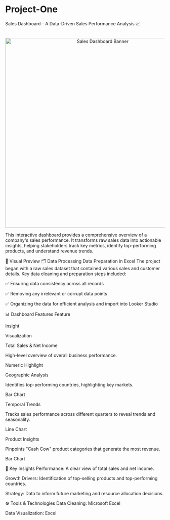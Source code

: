 # Project-One
Sales Dashboard - A Data-Driven Sales Performance Analysis 📈
<p align="center">
  <img width="600" src="https://storage.googleapis.com/assistive-codes-img/Sales%20DASHOARD.jpg" alt="Sales Dashboard Banner">
</p>

This interactive dashboard provides a comprehensive overview of a company's sales performance. It transforms raw sales data into actionable insights, helping stakeholders track key metrics, identify top-performing products, and understand revenue trends.

📸 Visual Preview
🗂 Data Processing
Data Preparation in Excel
The project began with a raw sales dataset that contained various sales and customer details. Key data cleaning and preparation steps included:

✅ Ensuring data consistency across all records

✅ Removing any irrelevant or corrupt data points

✅ Organizing the data for efficient analysis and import into Looker Studio

📊 Dashboard Features
Feature

Insight

Visualization

Total Sales & Net Income

High-level overview of overall business performance.

Numeric Highlight

Geographic Analysis

Identifies top-performing countries, highlighting key markets.

Bar Chart

Temporal Trends

Tracks sales performance across different quarters to reveal trends and seasonality.

Line Chart

Product Insights

Pinpoints "Cash Cow" product categories that generate the most revenue.

Bar Chart

🔑 Key Insights
Performance: A clear view of total sales and net income.

Growth Drivers: Identification of top-selling products and top-performing countries.

Strategy: Data to inform future marketing and resource allocation decisions.

⚙️ Tools & Technologies
Data Cleaning: Microsoft Excel

Data Visualization: Excel
